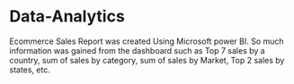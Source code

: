 # Data-Analytics
Ecommerce Sales Report was created Using Microsoft power BI. So much information was gained from the dashboard such as Top 7 sales by a country, sum of sales by category, sum of sales by Market, Top 2 sales by states, etc.
